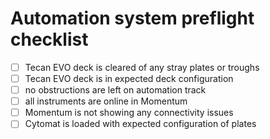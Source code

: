# Automation system preflight checklist

- [ ] Tecan EVO deck is cleared of any stray plates or troughs
- [ ] Tecan EVO deck is in expected deck configuration
- [ ] no obstructions are left on automation track
- [ ] all instruments are online in Momentum 
- [ ] Momentum is not showing any connectivity issues
- [ ] Cytomat is loaded with expected configuration of plates
